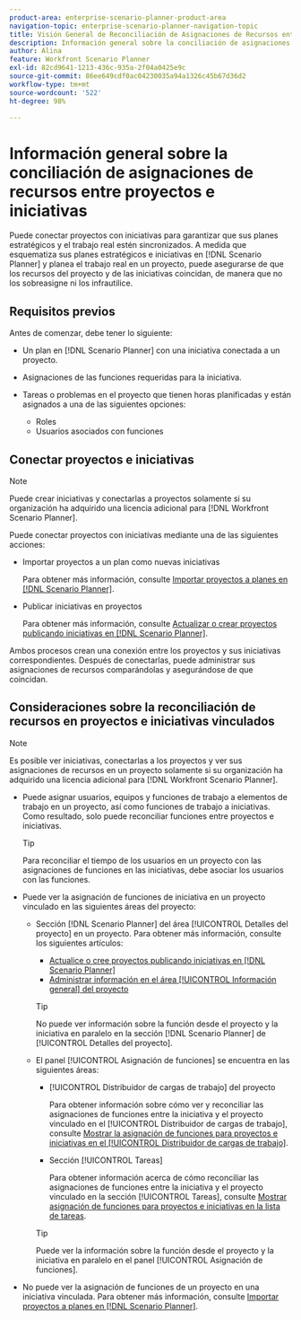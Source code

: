 ```yaml
---
product-area: enterprise-scenario-planner-product-area
navigation-topic: enterprise-scenario-planner-navigation-topic
title: Visión General de Reconciliación de Asignaciones de Recursos entre Proyectos e Iniciativas
description: Información general sobre la conciliación de asignaciones de recursos entre proyectos e iniciativas
author: Alina
feature: Workfront Scenario Planner
exl-id: 82cd9641-1213-436c-935a-2f04a0425e9c
source-git-commit: 86ee649cdf0ac04230035a94a1326c45b67d36d2
workflow-type: tm+mt
source-wordcount: '522'
ht-degree: 98%

---
```


# Información general sobre la conciliación de asignaciones de recursos entre proyectos e iniciativas

<!--
<p data-mc-conditions="QuicksilverOrClassic.Draft mode">(NOTE: two more articles were added to split content from here according to where the reconciling can happen) </p>
-->

Puede conectar proyectos con iniciativas para garantizar que sus planes estratégicos y el trabajo real estén sincronizados. A medida que esquematiza sus planes estratégicos e iniciativas en [!DNL Scenario Planner] y planea el trabajo real en un proyecto, puede asegurarse de que los recursos del proyecto y de las iniciativas coincidan, de manera que no los sobreasigne ni los infrautilice.

## Requisitos previos

Antes de comenzar, debe tener lo siguiente:

* Un plan en [!DNL Scenario Planner] con una iniciativa conectada a un proyecto.
* Asignaciones de las funciones requeridas para la iniciativa.
* Tareas o problemas en el proyecto que tienen horas planificadas y están asignados a una de las siguientes opciones:

   * Roles
   * Usuarios asociados con funciones

## Conectar proyectos e iniciativas

>[!NOTE]
>
>Puede crear iniciativas y conectarlas a proyectos solamente si su organización ha adquirido una licencia adicional para [!DNL Workfront Scenario Planner].

Puede conectar proyectos con iniciativas mediante una de las siguientes acciones:

* Importar proyectos a un plan como nuevas iniciativas

  Para obtener más información, consulte [Importar proyectos a planes en [!DNL Scenario Planner]](../scenario-planner/import-projects-to-plans.md).

* Publicar iniciativas en proyectos

  Para obtener más información, consulte [Actualizar o crear proyectos publicando iniciativas en  [!DNL Scenario Planner]](../scenario-planner/publish-scenarios-update-projects.md).

Ambos procesos crean una conexión entre los proyectos y sus iniciativas correspondientes. Después de conectarlas, puede administrar sus asignaciones de recursos comparándolas y asegurándose de que coincidan.

## Consideraciones sobre la reconciliación de recursos en proyectos e iniciativas vinculados

>[!NOTE]
>
>Es posible ver iniciativas, conectarlas a los proyectos y ver sus asignaciones de recursos en un proyecto solamente si su organización ha adquirido una licencia adicional para [!DNL Workfront Scenario Planner].

* Puede asignar usuarios, equipos y funciones de trabajo a elementos de trabajo en un proyecto, así como funciones de trabajo a iniciativas. Como resultado, solo puede reconciliar funciones entre proyectos e iniciativas.

  >[!TIP]
  >
  >Para reconciliar el tiempo de los usuarios en un proyecto con las asignaciones de funciones en las iniciativas, debe asociar los usuarios con las funciones.

* Puede ver la asignación de funciones de iniciativa en un proyecto vinculado en las siguientes áreas del proyecto:

   * Sección [!DNL Scenario Planner] del área [!UICONTROL Detalles del proyecto] en un proyecto. Para obtener más información, consulte los siguientes artículos:

      * [Actualice o cree proyectos publicando iniciativas en  [!DNL Scenario Planner]](../scenario-planner/publish-scenarios-update-projects.md)
      * [Administrar información en el área [!UICONTROL Información general] del proyecto](../manage-work/projects/manage-projects/understand-project-overview-area.md)

     >[!TIP]
     >
     >No puede ver información sobre la función desde el proyecto y la iniciativa en paralelo en la sección [!DNL Scenario Planner] de [!UICONTROL Detalles del proyecto].

   * El panel [!UICONTROL Asignación de funciones] se encuentra en las siguientes áreas:

      * [!UICONTROL Distribuidor de cargas de trabajo] del proyecto

        Para obtener información sobre cómo ver y reconciliar las asignaciones de funciones entre la iniciativa y el proyecto vinculado en el [!UICONTROL Distribuidor de cargas de trabajo], consulte [Mostrar la asignación de funciones para proyectos e iniciativas en el [!UICONTROL Distribuidor de cargas de trabajo]](../scenario-planner/show-role-allocation-workload-balancer.md).

      * Sección [!UICONTROL Tareas]

        Para obtener información acerca de cómo reconciliar las asignaciones de funciones entre la iniciativa y el proyecto vinculado en la sección [!UICONTROL Tareas], consulte [Mostrar asignación de funciones para proyectos e iniciativas en la lista de tareas](../scenario-planner/show-role-allocation-task-list-nwe.md).

     >[!TIP]
     >
     >Puede ver la información sobre la función desde el proyecto y la iniciativa en paralelo en el panel [!UICONTROL Asignación de funciones].

* No puede ver la asignación de funciones de un proyecto en una iniciativa vinculada. Para obtener más información, consulte [Importar proyectos a planes en [!DNL Scenario Planner]](../scenario-planner/import-projects-to-plans.md).

  <!--
  <MadCap:conditionalText data-mc-conditions="QuicksilverOrClassic.Draft mode">
  (NOTE: this might change - project job role visibility into initiative)
  </MadCap:conditionalText>
  -->

